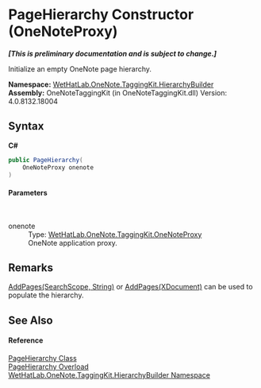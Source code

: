 # PageHierarchy Constructor (OneNoteProxy)
 _**\[This is preliminary documentation and is subject to change.\]**_

Initialize an empty OneNote page hierarchy.

**Namespace:**&nbsp;<a href="886a8d6b-3c89-17b1-a6bd-f04dfde95aba">WetHatLab.OneNote.TaggingKit.HierarchyBuilder</a><br />**Assembly:**&nbsp;OneNoteTaggingKit (in OneNoteTaggingKit.dll) Version: 4.0.8132.18004

## Syntax

**C#**<br />
``` C#
public PageHierarchy(
	OneNoteProxy onenote
)
```


#### Parameters
&nbsp;<dl><dt>onenote</dt><dd>Type: <a href="a46a793f-b110-250f-657a-ecb64aa3bbf7">WetHatLab.OneNote.TaggingKit.OneNoteProxy</a><br />OneNote application proxy.</dd></dl>

## Remarks
<a href="d1d4715d-b732-3f38-c7d8-7f4b173fbe11">AddPages(SearchScope, String)</a> or <a href="f2608922-a737-0b19-fd7d-f12f65549a19">AddPages(XDocument)</a> can be used to populate the hierarchy.

## See Also


#### Reference
<a href="be4597ec-efdc-59c8-8477-7519318b8602">PageHierarchy Class</a><br /><a href="527071af-2e29-2a3c-7fe6-7d876a1f2dd9">PageHierarchy Overload</a><br /><a href="886a8d6b-3c89-17b1-a6bd-f04dfde95aba">WetHatLab.OneNote.TaggingKit.HierarchyBuilder Namespace</a><br />